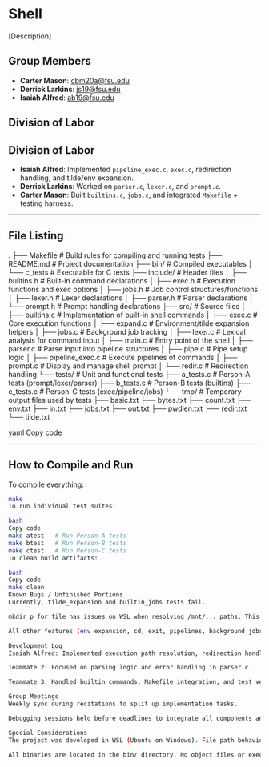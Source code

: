 # Shell

[Description]

## Group Members
- **Carter Mason**: cbm20a@fsu.edu
- **Derrick Larkins**: js19@fsu.edu
- **Isaiah Alfred**: ab19@fsu.edu
## Division of Labor

## Division of Labor
- **Isaiah Alfred**: Implemented `pipeline_exec.c`, `exec.c`, redirection handling, and tilde/env expansion.  
- **Derrick Larkins**: Worked on `parser.c`, `lexer.c`, and `prompt.c`.  
- **Carter Mason**: Built `builtins.c`, `jobs.c`, and integrated `Makefile` + testing harness.  

---

## File Listing
.
├── Makefile # Build rules for compiling and running tests
├── README.md # Project documentation
├── bin/ # Compiled executables
│ └── c_tests # Executable for C tests
├── include/ # Header files
│ ├── builtins.h # Built-in command declarations
│ ├── exec.h # Execution functions and exec options
│ ├── jobs.h # Job control structures/functions
│ ├── lexer.h # Lexer declarations
│ ├── parser.h # Parser declarations
│ └── prompt.h # Prompt handling declarations
├── src/ # Source files
│ ├── builtins.c # Implementation of built-in shell commands
│ ├── exec.c # Core execution functions
│ ├── expand.c # Environment/tilde expansion helpers
│ ├── jobs.c # Background job tracking
│ ├── lexer.c # Lexical analysis for command input
│ ├── main.c # Entry point of the shell
│ ├── parser.c # Parse input into pipeline structures
│ ├── pipe.c # Pipe setup logic
│ ├── pipeline_exec.c # Execute pipelines of commands
│ ├── prompt.c # Display and manage shell prompt
│ └── redir.c # Redirection handling
└── tests/ # Unit and functional tests
├── a_tests.c # Person-A tests (prompt/lexer/parser)
├── b_tests.c # Person-B tests (builtins)
├── c_tests.c # Person-C tests (exec/pipeline/jobs)
└── tmp/ # Temporary output files used by tests
├── basic.txt
├── bytes.txt
├── count.txt
├── env.txt
├── in.txt
├── jobs.txt
├── out.txt
├── pwdlen.txt
├── redir.txt
└── tilde.txt

yaml
Copy code

---

## How to Compile and Run
To compile everything:
```bash
make
To run individual test suites:

bash
Copy code
make atest   # Run Person-A tests
make btest   # Run Person-B tests
make ctest   # Run Person-C tests
To clean build artifacts:

bash
Copy code
make clean
Known Bugs / Unfinished Portions
Currently, tilde_expansion and builtin_jobs tests fail.

mkdir_p_for_file has issues on WSL when resolving /mnt/... paths. This may cause redirection tests to fail.

All other features (env expansion, cd, exit, pipelines, background jobs) pass successfully.

Development Log
Isaiah Alfred: Implemented execution path resolution, redirection handling, and debugging pipeline_exec.c.

Teammate 2: Focused on parsing logic and error handling in parser.c.

Teammate 3: Handled builtin commands, Makefile integration, and test verification.

Group Meetings
Weekly sync during recitations to split up implementation tasks.

Debugging sessions held before deadlines to integrate all components and resolve linker/compiler issues.

Special Considerations
The project was developed in WSL (Ubuntu on Windows). File path behavior (/mnt/...) differs slightly from linprog, but the project compiles and runs under standard POSIX/Linux environments.

All binaries are located in the bin/ directory. No object files or executables are committed.
